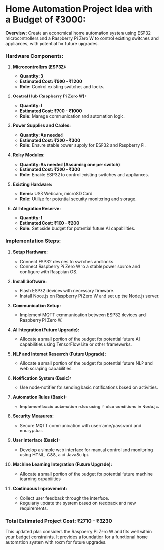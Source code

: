 # Home Automation Project Idea with a Budget of ₹3000:

**Overview:**
Create an economical home automation system using ESP32 microcontrollers and a Raspberry Pi Zero W to control existing switches and appliances, with potential for future upgrades.

### Hardware Components:

1. **Microcontrollers (ESP32):**
   - **Quantity: 3**
   - **Estimated Cost: ₹900 - ₹1200**
   - **Role:** Control existing switches and locks.

2. **Central Hub (Raspberry Pi Zero W):**
   - **Quantity: 1**
   - **Estimated Cost: ₹700 - ₹1000**
   - **Role:** Manage communication and automation logic.

3. **Power Supplies and Cables:**
   - **Quantity: As needed**
   - **Estimated Cost: ₹200 - ₹300**
   - **Role:** Ensure stable power supply for ESP32 and Raspberry Pi.

4. **Relay Modules:**
   - **Quantity: As needed (Assuming one per switch)**
   - **Estimated Cost: ₹200 - ₹300**
   - **Role:** Enable ESP32 to control existing switches and appliances.

5. **Existing Hardware:**
   - **Items:** USB Webcam, microSD Card
   - **Role:** Utilize for potential security monitoring and storage.

6. **AI Integration Reserve:**
   - **Quantity: 1**
   - **Estimated Cost: ₹100 - ₹200**
   - **Role:** Set aside budget for potential future AI capabilities.

### Implementation Steps:

1. **Setup Hardware:**
   - Connect ESP32 devices to switches and locks.
   - Connect Raspberry Pi Zero W to a stable power source and configure with Raspbian OS.

2. **Install Software:**
   - Flash ESP32 devices with necessary firmware.
   - Install Node.js on Raspberry Pi Zero W and set up the Node.js server.

3. **Communication Setup:**
   - Implement MQTT communication between ESP32 devices and Raspberry Pi Zero W.

4. **AI Integration (Future Upgrade):**
   - Allocate a small portion of the budget for potential future AI capabilities using TensorFlow Lite or other frameworks.

5. **NLP and Internet Research (Future Upgrade):**
   - Allocate a small portion of the budget for potential future NLP and web scraping capabilities.

6. **Notification System (Basic):**
   - Use node-notifier for sending basic notifications based on activities.

7. **Automation Rules (Basic):**
   - Implement basic automation rules using if-else conditions in Node.js.

8. **Security Measures:**
   - Secure MQTT communication with username/password and encryption.

9. **User Interface (Basic):**
   - Develop a simple web interface for manual control and monitoring using HTML, CSS, and JavaScript.

10. **Machine Learning Integration (Future Upgrade):**
    - Allocate a small portion of the budget for potential future machine learning capabilities.

11. **Continuous Improvement:**
    - Collect user feedback through the interface.
    - Regularly update the system based on feedback and new requirements.

### Total Estimated Project Cost: ₹2710 - ₹3230

This updated plan considers the Raspberry Pi Zero W and fits well within your budget constraints. It provides a foundation for a functional home automation system with room for future upgrades.

